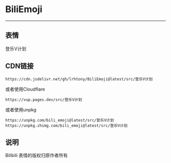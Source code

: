 # BiliEmoji
---
## 表情
登乐V计划
## CDN链接
```
https://cdn.jsdelivr.net/gh/lrhtony/BiliEmoji@latest/src/登乐V计划
```
或者使用Cloudflare
```
https://vup.pages.dev/src/登乐V计划
```
或者使用unpkg
```
https://unpkg.com/bili_emoji@latest/src/登乐V计划
https://unpkg.zhimg.com/bili_emoji@latest/src/登乐V计划
```
## 说明
Bilibili 表情的版权归原作者所有
